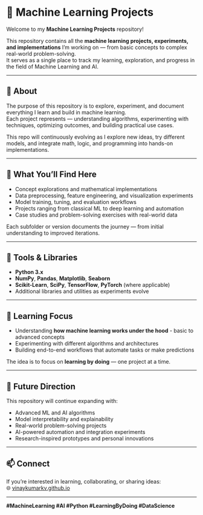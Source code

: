# 🧠 Machine Learning Projects

Welcome to my **Machine Learning Projects** repository!

This repository contains all the **machine learning projects, experiments, and implementations** I’m working on — from basic concepts to complex real-world problem-solving.  
It serves as a single place to track my learning, exploration, and progress in the field of Machine Learning and AI.

---

## 📘 About

The purpose of this repository is to explore, experiment, and document everything I learn and build in machine learning.  
Each project represents — understanding algorithms, experimenting with techniques, optimizing outcomes, and building practical use cases.

This repo will continuously evolving as I explore new ideas, try different models, and integrate math, logic, and programming into hands-on implementations.

---

## 🧩 What You’ll Find Here

- Concept explorations and mathematical implementations  
- Data preprocessing, feature engineering, and visualization experiments  
- Model training, tuning, and evaluation workflows  
- Projects ranging from classical ML to deep learning and automation  
- Case studies and problem-solving exercises with real-world data  

Each subfolder or version documents the journey — from initial understanding to improved iterations.

---

## 🧰 Tools & Libraries

- **Python 3.x**  
- **NumPy**, **Pandas**, **Matplotlib**, **Seaborn**  
- **Scikit-Learn**, **SciPy**, **TensorFlow**, **PyTorch** (where applicable)  
- Additional libraries and utilities as experiments evolve  

---

## 🚀 Learning Focus

- Understanding **how machine learning works under the hood**  - basic to advanced concepts 
- Experimenting with different algorithms and architectures  
- Building end-to-end workflows that automate tasks or make predictions  

The idea is to focus on **learning by doing** — one project at a time.

---

## 🧭 Future Direction

This repository will continue expanding with:
- Advanced ML and AI algorithms  
- Model interpretability and explainability  
- Real-world problem-solving projects  
- AI-powered automation and integration experiments  
- Research-inspired prototypes and personal innovations  

---

## 📫 Connect

If you’re interested in learning, collaborating, or sharing ideas:  
🌐 [vinaykumarkv.github.io](https://vinaykumarkv.github.io)

---

**#MachineLearning #AI #Python #LearningByDoing #DataScience**
